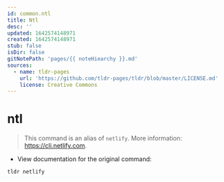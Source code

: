 ```yaml
---
id: common.ntl
title: Ntl
desc: ''
updated: 1642574148971
created: 1642574148971
stub: false
isDir: false
gitNotePath: 'pages/{{ noteHiearchy }}.md'
sources:
  - name: tldr-pages
    url: 'https://github.com/tldr-pages/tldr/blob/master/LICENSE.md'
    license: Creative Commons
---
```

# ntl

> This command is an alias of `netlify`.
> More information: <https://cli.netlify.com>.

- View documentation for the original command:

`tldr netlify`

